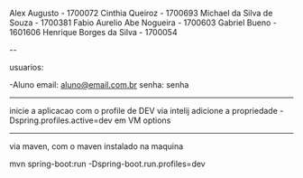 Alex Augusto - 1700072
Cinthia Queiroz - 1700693
Michael da Silva de Souza - 1700381
Fabio Aurelio Abe Nogueira - 1700603
Gabriel Bueno - 1601606
Henrique Borges da Silva - 1700054

--

usuarios:

-Aluno
    email: aluno@email.com.br
    senha: senha

----------

inicie a aplicacao com o profile de DEV
via intelij adicione a propriedade    -Dspring.profiles.active=dev   em VM options


----------

via maven, com o maven instalado na maquina

mvn spring-boot:run -Dspring-boot.run.profiles=dev


